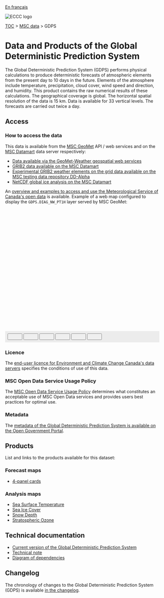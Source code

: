 [En français](readme_gdps_fr.md)

![ECCC logo](../../img_eccc-logo.png)

[TOC](../../readme_en.md) > [MSC data](../readme_en.md) > GDPS


# Data and Products of the Global Deterministic Prediction System

The Global Deterministic Prediction System (GDPS) performs physical calculations to produce deterministic forecasts of atmospheric elements from the present day to 10 days in the future. Elements of the atmosphere include temperature, precipitation, cloud cover, wind speed and direction, and humidity. This product contains the raw numerical results of these calculations. The geographical coverage is global. The horizontal spatial resolution of the data is 15 km. Data is available for 33 vertical levels. The forecasts are carried out twice a day.

## Access

### How to access the data

This data is available from the [MSC GeoMet](../../msc-geomet/readme_en.md) API / web services and on the [MSC Datamart](../../msc-datamart/readme_en.md) data server respectively:

* [Data available via the GeoMet-Weather geospatial web services](readme_gdps-geomet_en.md)
* [GRIB2 data available on the MSC Datamart](readme_gdps-datamart_en.md)
* [Experimental GRIB2 weather elements on the grid data available on the MSC testing data repository DD-Alpha](readme_gdps-datamart-alpha_en.md)
* [NetCDF global ice analysis on the MSC Datamart](readme_gdps-ice-anal-datamart_en.md)

An [overview and examples to access and use the Meteorological Service of Canada's open data](../../usage/readme_en.md) is available. Example of a web map configured to display the `GDPS.DIAG_NW_PT1H` layer served by MSC GeoMet:

<div id="map" style="height: 400px;"></div>
<div id="controller" role="group" aria-label="Animation controls" style="background: #ececec; padding: 0.5rem;">
  <button id="fast-backward" class="btn btn-primary btn-sm" type="button"><i class="fa fa-fast-backward" style="padding: 0rem 1rem"></i></button>
  <button id="step-backward" class="btn btn-primary btn-sm" type="button"><i class="fa fa-step-backward" style="padding: 0rem 1rem"></i></button>
  <button id="play-pause" class="btn btn-primary btn-sm" type="button"><i class="fa fa-play" style="padding: 0rem 1rem"></i></button>
  <button id="step-forward" class="btn btn-primary btn-sm" type="button"><i class="fa fa-step-forward" style="padding: 0rem 1rem"></i></button>
  <button id="fast-forward" class="btn btn-primary btn-sm" type="button"><i class="fa fa-fast-forward" style="padding: 0rem 1rem"></i></button>
  <button id="exportmap" class="btn btn-primary btn-sm" type="button"><i class="fa fa-download" style="padding: 0rem 1rem"></i></button>
  <a id="image-download" download="msc-geomet_web-map_export.png"></a>
  <span id="info" style="padding-left: 0.5rem;"></span>
</div>

### Licence

The [end-user licence for Environment and Climate Change Canada's data servers](../../licence/readme_en.md) specifies the conditions of use of this data.

### MSC Open Data Service Usage Policy

The [MSC Open Data Service Usage Policy](../../usage-policy/readme_en.md) determines what constitutes an acceptable use of MSC Open Data services and provides users best practices for optimal use.

### Metadata

The [metadata of the Global Deterministic Prediction System is available on the Open Government Portal](https://open.canada.ca/data/en/dataset/c041e79a-914a-5a4e-a485-9cbc506195df).

## Products

List and links to the products available for this dataset:

### Forecast maps

* [4-panel cards](https://meteo.gc.ca/model_forecast/global_e.html)

### Analysis maps

* [Sea Surface Temperature](https://weather.gc.ca/data/analysis/351_100.gif)
* [Sea Ice Cover](https://weather.gc.ca/data/analysis/350_100.gif)
* [Snow Depth](https://weather.gc.ca/data/analysis/352_100.gif)
* [Stratospheric Ozone](https://woudc.org/data/products/)

## Technical documentation

* [Current version of the Global Deterministic Prediction System](https://collaboration.cmc.ec.gc.ca/cmc/cmoi/product_guide/docs/tech_specifications/tech_specifications_GDPS_e.pdf)
* [Technical note](https://collaboration.cmc.ec.gc.ca/cmc/cmoi/product_guide/docs/tech_notes/technote_gdps_e.pdf)
* [Diagram of dependencies](https://collaboration.cmc.ec.gc.ca/cmc/cmos/public_doc/msc-data/nwep-dependency-diagrams/system_GDPS_en.svg)


## Changelog

The chronology of changes to the Global Deterministic Prediction System (GDPS) is available [in the changelog](changelog_gdps_en.md).

<link rel="stylesheet" href="https://cdn.jsdelivr.net/npm/ol@v7.3.0/ol.css" type="text/css"/>
<script src="https://cdn.polyfill.io/v2/polyfill.min.js?features=requestAnimationFrame,Element.prototype.classList,URL"></script>
<script src="https://cdn.jsdelivr.net/npm/ol@v7.3.0/dist/ol.js"></script>
<script src="https://cdnjs.cloudflare.com/ajax/libs/FileSaver.js/1.3.3/FileSaver.min.js"></script>
<script>
    function isIE() {
      return window.navigator.userAgent.match(/(MSIE|Trident)/);
    }
    var head = document.getElementsByTagName('head')[0];
    var js = document.createElement("script");
    js.type = "text/javascript";
    if (isIE())
    {
        js.src = "../../../js/gdps_ie.js";
        document.getElementById("controller").setAttribute("hidden", true);
    }
    else
    {
        js.src = "../../../js/gdps.js";
    }
    head.appendChild(js);
</script>
